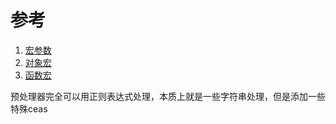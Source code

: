 # 参考
1. [宏参数](https://gcc.gnu.org/onlinedocs/cpp/Macro-Arguments.html#Macro-Arguments)
2. [对象宏](https://gcc.gnu.org/onlinedocs/cpp/Object-like-Macros.html#Object-like-Macros)
3. [函数宏](https://gcc.gnu.org/onlinedocs/cpp/Function-like-Macros.html#Function-like-Macros)

预处理器完全可以用正则表达式处理，本质上就是一些字符串处理，但是添加一些特殊ceas